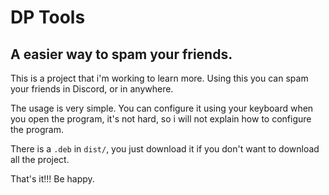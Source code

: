 # DP Tools
## A easier way to spam your friends.

This is a project that i'm working to learn more.
Using this you can spam your friends in Discord, or in anywhere.

The usage is very simple.
You can configure it using your keyboard when you open the program, it's not hard, so i will not explain how to configure the program.

There is a `.deb` in `dist/`, you just download it if you don't want to download all the project.

That's it!!! Be happy.